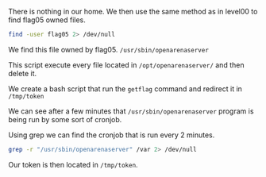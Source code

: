There is nothing in our home. We then use the same method as in level00 to find flag05 owned files.
```bash
find -user flag05 2> /dev/null
```
We find this file owned by flag05. `/usr/sbin/openarenaserver`

This script execute every file located in `/opt/openarenaserver/` and then delete it.

We create a bash script that run the `getflag` command and redirect it in `/tmp/token`

We can see after a few minutes that `/usr/sbin/openarenaserver` program is being run by some sort of cronjob.

Using grep we can find the cronjob that is run every 2 minutes.
```bash
grep -r "/usr/sbin/openarenaserver" /var 2> /dev/null
```

Our token is then located in `/tmp/token`.